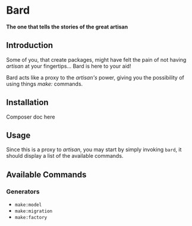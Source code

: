 # Bard
**The one that tells the stories of the great artisan**

## Introduction

Some of you, that create packages, might have felt the pain of not having *artisan* at your fingertips... Bard is here to your aid!

Bard acts like a proxy to the *artisan's* power, giving you the possibility of using things *make:* commands.

## Installation

Composer doc here


## Usage

Since this is a proxy to *artisan*, you may start by simply invoking `bard`, it should display a list of the available commands.

## Available Commands

### Generators

- `make:model`
- `make:migration`
- `make:factory`
